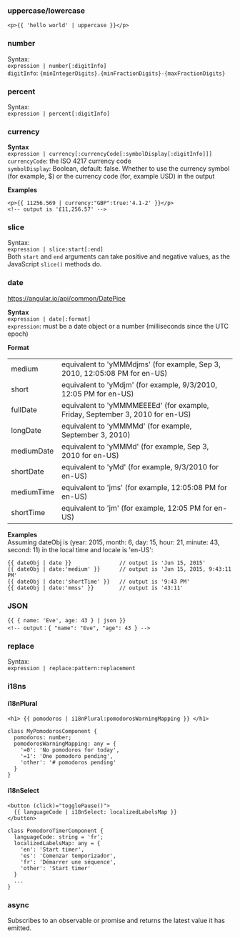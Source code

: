 

### uppercase/lowercase
```
<p>{{ 'hello world' | uppercase }}</p>
```

### number
Syntax:   
`expression | number[:digitInfo]`  
`digitInfo`: `{minIntegerDigits}.{minFractionDigits}-{maxFractionDigits}`

### percent
Syntax:  
`expression | percent[:digitInfo]`

### currency
**Syntax**  
`expression | currency[:currencyCode[:symbolDisplay[:digitInfo]]]`  
`currencyCode`: the ISO 4217 currency code   
`symbolDisplay`: Boolean, default: false. Whether to use the currency symbol (for example, $) or the currency code (for, example USD) in the output  

**Examples**  
```
<p>{{ 11256.569 | currency:"GBP":true:'4.1-2' }}</p>
<!-- output is '£11,256.57' -->
```

### slice
Syntax:  
`expression | slice:start[:end]`  
Both `start` and `end` arguments can take positive and negative values, as the JavaScript `slice()` methods do.

### date
https://angular.io/api/common/DatePipe  

**Syntax**  
`expression | date[:format]`  
`expression`: must be a date object or a number (milliseconds since the UTC epoch)   

**Format**    
<table>
<tr><td>medium</td><td>equivalent to 'yMMMdjms' (for example, Sep 3, 2010, 12:05:08 PM for en-US)</td>
<tr><td>short</td><td>equivalent to 'yMdjm' (for example, 9/3/2010, 12:05 PM for en-US)</td>
<tr><td>fullDate</td><td>equivalent to 'yMMMMEEEEd' (for example, Friday, September 3, 2010 for en-US)</td>
<tr><td>longDate</td><td>equivalent to 'yMMMMd' (for example, September 3, 2010)</td>
<tr><td>mediumDate</td><td>equivalent to 'yMMMd' (for example, Sep 3, 2010 for en-US)</td>
<tr><td>shortDate</td><td>equivalent to 'yMd' (for example, 9/3/2010 for en-US)</td>
<tr><td>mediumTime</td><td>equivalent to 'jms' (for example, 12:05:08 PM for en-US)</td>
<tr><td>shortTime</td><td>equivalent to 'jm' (for example, 12:05 PM for en-US)</td>
</table>

**Examples**  
Assuming dateObj is (year: 2015, month: 6, day: 15, hour: 21, minute: 43, second: 11) in the local time and locale is 'en-US':
```
{{ dateObj | date }}               // output is 'Jun 15, 2015'
{{ dateObj | date:'medium' }}      // output is 'Jun 15, 2015, 9:43:11 PM'
{{ dateObj | date:'shortTime' }}   // output is '9:43 PM'
{{ dateObj | date:'mmss' }}        // output is '43:11'
```

### JSON
```
{{ { name: 'Eve', age: 43 } | json }}
<!-- output：{ "name": "Eve", "age": 43 } -->
```

### replace
Syntax:  
`expression | replace:pattern:replacement`

### i18ns
#### i18nPlural
```
<h1> {{ pomodoros | i18nPlural:pomodorosWarningMapping }} </h1>

class MyPomodorosComponent {
  pomodoros: number;
  pomodorosWarningMapping: any = {
    '=0': 'No pomodoros for today',
    '=1': 'One pomodoro pending',
    'other': '# pomodoros pending'
  }
}
```

#### i18nSelect
```
<button (click)="togglePause()">
  {{ languageCode | i18nSelect: localizedLabelsMap }}
</button>

class PomodoroTimerComponent {
  languageCode: string = 'fr';
  localizedLabelsMap: any = {
    'en': 'Start timer',
    'es': 'Comenzar temporizador',
    'fr': 'Démarrer une séquence',
    'other': 'Start timer'
  }
  ...
}
```

### async
Subscribes to an observable or promise and returns the latest value it has emitted.
